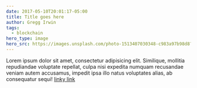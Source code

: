 ```yaml
---
date: 2017-05-10T20:01:17-05:00
title: Title goes here
author: Gregg Irwin
tags:
  - blockchain
hero_type: image
hero_src: https://images.unsplash.com/photo-1513407030348-c983a97b98d8?ixlib=rb-0.3.5&ixid=eyJhcHBfaWQiOjEyMDd9&s=477ae5a62fd5ade3f1e3a08c013af882&auto=format&fit=crop&w=1352&q=80
---
```


Lorem ipsum dolor sit amet, consectetur adipisicing elit. Similique, mollitia repudiandae voluptate repellat, culpa nisi expedita numquam recusandae veniam autem accusamus, impedit ipsa illo natus voluptates alias, ab consequatur sequi! [linky link](https://rebol.com)
